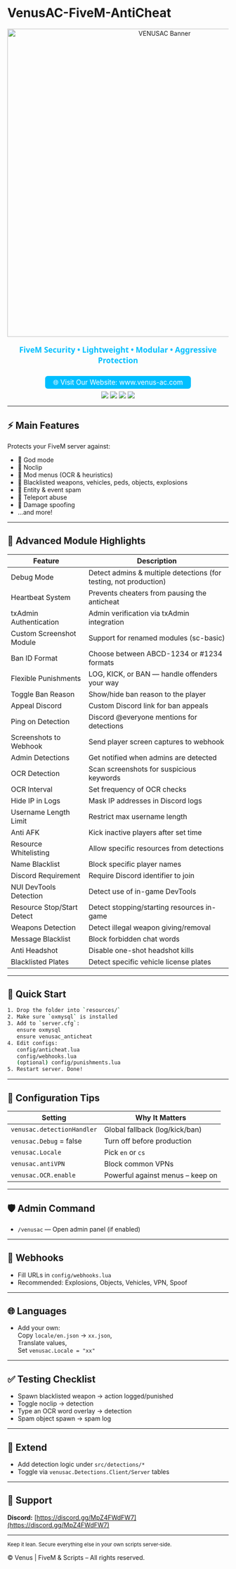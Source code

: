 # VenusAC-FiveM-AntiCheat
<div align="center">

<img src="https://i.ibb.co/LXtT4LKr/20251006-1631-Venusac-Banner-Design-remix-01k6wvbs0yezhthejzkbz66jgn-1.png" alt="VENUSAC Banner" width="700" />

<p style="font-size:1.25em; color:#00bfff; font-weight:600; font-family:'Segoe UI',sans-serif;">
FiveM Security • Lightweight • Modular • Aggressive Protection
</p>

<a href="https://www.venus-ac.com/" style="font-size:1.1em; display:inline-block; background:#00bfff; color:#fff; border-radius:6px; padding:5px 18px; margin:6px 0; text-decoration:none;">
🌐 Visit Our Website: www.venus-ac.com
</a>

<br>
<img src="https://img.shields.io/badge/FiveM-VenusAC-blue?style=for-the-badge" />
<img src="https://img.shields.io/badge/Status-Beta-orange?style=for-the-badge" />
<img src="https://img.shields.io/badge/Lua-5.4+-yellow?style=for-the-badge" />
<img src="https://img.shields.io/badge/Security-Active-green?style=for-the-badge" />

</div>

---

## ⚡ Main Features

Protects your FiveM server against:
- 🛑 God mode
- 🛑 Noclip
- 🛑 Mod menus (OCR & heuristics)
- 🛑 Blacklisted weapons, vehicles, peds, objects, explosions
- 🛑 Entity & event spam
- 🛑 Teleport abuse
- 🛑 Damage spoofing
- ...and more!

---

## 🌟 Advanced Module Highlights

| Feature                      | Description                                                         |
|------------------------------|---------------------------------------------------------------------|
| Debug Mode                   | Detect admins & multiple detections (for testing, not production)   |
| Heartbeat System             | Prevents cheaters from pausing the anticheat                        |
| txAdmin Authentication       | Admin verification via txAdmin integration                          |
| Custom Screenshot Module     | Support for renamed modules (sc-basic)                              |
| Ban ID Format                | Choose between ABCD-1234 or #1234 formats                          |
| Flexible Punishments         | LOG, KICK, or BAN — handle offenders your way                      |
| Toggle Ban Reason            | Show/hide ban reason to the player                                  |
| Appeal Discord               | Custom Discord link for ban appeals                                 |
| Ping on Detection            | Discord @everyone mentions for detections                           |
| Screenshots to Webhook       | Send player screen captures to webhook                              |
| Admin Detections             | Get notified when admins are detected                               |
| OCR Detection                | Scan screenshots for suspicious keywords                            |
| OCR Interval                 | Set frequency of OCR checks                                         |
| Hide IP in Logs              | Mask IP addresses in Discord logs                                   |
| Username Length Limit        | Restrict max username length                                        |
| Anti AFK                     | Kick inactive players after set time                                |
| Resource Whitelisting        | Allow specific resources from detections                            |
| Name Blacklist               | Block specific player names                                         |
| Discord Requirement          | Require Discord identifier to join                                  |
| NUI DevTools Detection       | Detect use of in-game DevTools                                      |
| Resource Stop/Start Detect   | Detect stopping/starting resources in-game                          |
| Weapons Detection            | Detect illegal weapon giving/removal                                |
| Message Blacklist            | Block forbidden chat words                                          |
| Anti Headshot                | Disable one-shot headshot kills                                     |
| Blacklisted Plates           | Detect specific vehicle license plates                              |

---

## 🚀 Quick Start

```bash
1. Drop the folder into `resources/`
2. Make sure `oxmysql` is installed
3. Add to `server.cfg`:
   ensure oxmysql
   ensure venusac_anticheat
4. Edit configs:
   config/anticheat.lua
   config/webhooks.lua
   (optional) config/punishments.lua
5. Restart server. Done!
```

---

## 🔧 Configuration Tips

| Setting                   | Why It Matters                                   |
|---------------------------|--------------------------------------------------|
| `venusac.detectionHandler`| Global fallback (log/kick/ban)                   |
| `venusac.Debug` = false   | Turn off before production                       |
| `venusac.Locale`          | Pick `en` or `cs`                                |
| `venusac.antiVPN`         | Block common VPNs                                |
| `venusac.OCR.enable`      | Powerful against menus – keep on                 |

---

## 🛡️ Admin Command

- `/venusac` — Open admin panel (if enabled)

---

## 📝 Webhooks

- Fill URLs in `config/webhooks.lua`
- Recommended: Explosions, Objects, Vehicles, VPN, Spoof

---

## 🌐 Languages

- Add your own:  
  Copy `locale/en.json` → `xx.json`,  
  Translate values,  
  Set `venusac.Locale = "xx"`

---

## ✅ Testing Checklist

- Spawn blacklisted weapon → action logged/punished
- Toggle noclip → detection
- Type an OCR word overlay → detection
- Spam object spawn → spam log

---

## 🧩 Extend

- Add detection logic under `src/detections/*`
- Toggle via `venusac.Detections.Client/Server` tables

---

## 💬 Support

**Discord:** [https://discord.gg/MpZ4FWdFW7](https://discord.gg/MpZ4FWdFW7)

---

<sub>Keep it lean. Secure everything else in your own scripts server‑side.</sub>

© Venus | FiveM & Scripts – All rights reserved.
